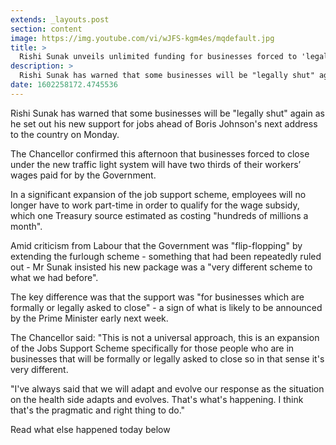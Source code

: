 ```yaml
--- 
extends: _layouts.post 
section: content 
image: https://img.youtube.com/vi/wJFS-kgm4es/mqdefault.jpg 
title: > 
  Rishi Sunak unveils unlimited funding for businesses forced to 'legally close', ahead of PM's Monday announcement 
description: > 
  Rishi Sunak has warned that some businesses will be "legally shut" again as he set out his new support for jobs ahead of Boris Johnson's next address to the country on Monday.The Chancellor confirmed this afternoon that businesses forced to close under the new traffic light system will have two thirds of their workers’ wages paid for by the Government.In a significant expansion of the job support scheme, employees will no longer have to work part-time in order to qualify for the wage subsidy, which one Treasury source estimated as costing "hundreds of millions a month".The key difference was that the support was "for businesses which are formally or legally asked to close" - a sign of what is likely to be announced by the Prime Minister early next week."I've always said that we will adapt and evolve our response as the situation on the health side adapts and evolves. 
date: 1602258172.4745536 
--- 
```

Rishi Sunak has warned that some businesses will be "legally shut" again as he set out his new support for jobs ahead of Boris Johnson's next address to the country on Monday.

The Chancellor confirmed this afternoon that businesses forced to close under the new traffic light system will have two thirds of their workers’ wages paid for by the Government.

In a significant expansion of the job support scheme, employees will no longer have to work part-time in order to qualify for the wage subsidy, which one Treasury source estimated as costing "hundreds of millions a month".

Amid criticism from Labour that the Government was "flip-flopping" by extending the furlough scheme - something that had been repeatedly ruled out - Mr Sunak insisted his new package was a "very different scheme to what we had before".

The key difference was that the support was "for businesses which are formally or legally asked to close" - a sign of what is likely to be announced by the Prime Minister early next week.

The Chancellor said: "This is not a universal approach, this is an expansion of the Jobs Support Scheme specifically for those people who are in businesses that will be formally or legally asked to close so in that sense it's very different.

"I've always said that we will adapt and evolve our response as the situation on the health side adapts and evolves. That's what's happening. I think that's the pragmatic and right thing to do."

Read what else happened today below